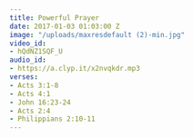 ```yaml
---
title: Powerful Prayer
date: 2017-01-03 01:03:00 Z
image: "/uploads/maxresdefault (2)-min.jpg"
video_id:
- hQdNZ1SQF_U
audio_id:
- https://a.clyp.it/x2nvqkdr.mp3
verses:
- Acts 3:1-8
- Acts 4:1
- John 16:23-24
- Acts 2:4
- Philippians 2:10-11
---
```


